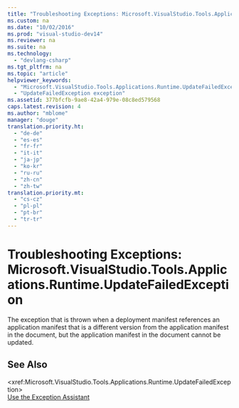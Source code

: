 ```yaml
---
title: "Troubleshooting Exceptions: Microsoft.VisualStudio.Tools.Applications.Runtime.UpdateFailedException"
ms.custom: na
ms.date: "10/02/2016"
ms.prod: "visual-studio-dev14"
ms.reviewer: na
ms.suite: na
ms.technology: 
  - "devlang-csharp"
ms.tgt_pltfrm: na
ms.topic: "article"
helpviewer_keywords: 
  - "Microsoft.VisualStudio.Tools.Applications.Runtime.UpdateFailedException exception"
  - "UpdateFailedException exception"
ms.assetid: 377bfcfb-9ae8-42a4-979e-08c8ed579568
caps.latest.revision: 4
ms.author: "mblome"
manager: "douge"
translation.priority.ht: 
  - "de-de"
  - "es-es"
  - "fr-fr"
  - "it-it"
  - "ja-jp"
  - "ko-kr"
  - "ru-ru"
  - "zh-cn"
  - "zh-tw"
translation.priority.mt: 
  - "cs-cz"
  - "pl-pl"
  - "pt-br"
  - "tr-tr"
---
```

# Troubleshooting Exceptions: Microsoft.VisualStudio.Tools.Applications.Runtime.UpdateFailedException
The exception that is thrown when a deployment manifest references an application manifest that is a different version from the application manifest in the document, but the application manifest in the document cannot be updated.  
  
## See Also  
 \<xref:Microsoft.VisualStudio.Tools.Applications.Runtime.UpdateFailedException>   
 [Use the Exception Assistant](../Topic/How%20to:%20Use%20the%20Exception%20Assistant.md)